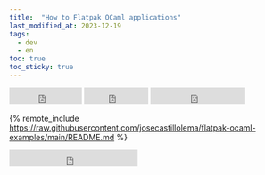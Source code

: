 ```yaml
---
title:  "How to Flatpak OCaml applications"
last_modified_at: 2023-12-19
tags:
  - dev
  - en
toc: true
toc_sticky: true
---
```


<iframe src="https://ghbtns.com/github-btn.html?user=josecastillolema&repo=flatpak-ocaml-examples&type=watch&count=true&size=large&v=2" frameborder="0" scrolling="0" width="130" height="30" title="GitHub"></iframe>
<iframe src="https://ghbtns.com/github-btn.html?user=josecastillolema&repo=flatpak-ocaml-examples&type=star&count=true&size=large" frameborder="0" scrolling="0" width="115" height="30" title="GitHub"></iframe>
<iframe src="https://ghbtns.com/github-btn.html?user=josecastillolema&repo=flatpak-ocaml-examples&type=fork&count=true&size=large" frameborder="0" scrolling="0" width="170" height="30" title="GitHub"></iframe>

{% remote_include https://raw.githubusercontent.com/josecastillolema/flatpak-ocaml-examples/main/README.md %}

<iframe src="https://ghbtns.com/github-btn.html?user=josecastillolema&type=follow&count=true&size=large" frameborder="0" scrolling="0" width="230" height="30" title="GitHub"></iframe>
